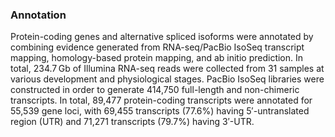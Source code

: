 ### Annotation

Protein-coding genes and alternative spliced isoforms were annotated by combining evidence generated from RNA-seq/PacBio IsoSeq transcript mapping, homology-based protein mapping, and ab initio prediction. In total, 234.7 Gb of Illumina RNA-seq reads were collected from 31 samples at various development and physiological stages. PacBio IsoSeq libraries were constructed in order to generate 414,750 full-length and non-chimeric transcripts. In total, 89,477 protein-coding transcripts were annotated for 55,539 gene loci, with 69,455 transcripts (77.6%) having 5′-untranslated region (UTR) and 71,271 transcripts (79.7%) having 3′-UTR.

